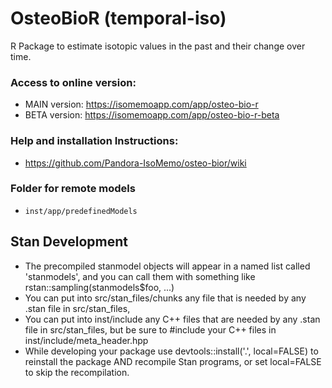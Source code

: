 # OsteoBioR (temporal-iso)

R Package to estimate isotopic values in the past and their change over time.

### Access to online version:
- MAIN version: https://isomemoapp.com/app/osteo-bio-r
- BETA version: https://isomemoapp.com/app/osteo-bio-r-beta

### Help and installation Instructions:
- https://github.com/Pandora-IsoMemo/osteo-bior/wiki

### Folder for remote models
- `inst/app/predefinedModels`


## Stan Development
* The precompiled stanmodel objects will appear in a named list called 'stanmodels', 
and you can call them with something like rstan::sampling(stanmodels$foo, ...)
* You can put into src/stan_files/chunks any file that is needed by any .stan file in src/stan_files, 
* You can put into inst/include any C++ files that are needed by any .stan file in src/stan_files, 
but be sure to #include your C++ files in inst/include/meta_header.hpp
* While developing your package use devtools::install('.', local=FALSE) 
to reinstall the package AND recompile Stan programs, or set local=FALSE to skip the recompilation.

